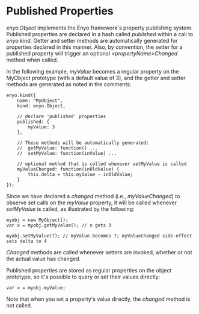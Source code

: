 # Published Properties

_enyo.Object_ implements the Enyo framework's property publishing system.
Published properties are declared in a hash called _published_ within a call
to _enyo.kind_. Getter and setter methods are automatically generated for
properties declared in this manner. Also, by convention, the setter for a
published property will trigger an optional _&lt;propertyName&gt;Changed_ method
when called.

In the following example, _myValue_ becomes a regular property on the MyObject
prototype (with a default value of 3), and the getter and setter methods are
generated as noted in the comments:

	enyo.kind({
		name: "MyObject",
		kind: enyo.Object,

		// declare 'published' properties
		published: {
			myValue: 3
		},

		// These methods will be automatically generated:
		//	getMyValue: function() ...
		//	setMyValue: function(inValue) ...

		// optional method that is called whenever setMyValue is called
		myValueChanged: function(inOldValue) {
			this.delta = this.myValue - inOldValue;
		}
	});

Since we have declared a _changed_ method (i.e., _myValueChanged_) to observe
set calls on the _myValue_ property, it will be called whenever _setMyValue_ is
called, as illustrated by the following:

	myobj = new MyObject();
	var x = myobj.getMyValue(); // x gets 3

	myobj.setMyValue(7); // myValue becomes 7; myValueChanged side-effect sets delta to 4

_Changed_ methods are called whenever setters are invoked, whether or not the
actual value has changed.

Published properties are stored as regular properties on the object prototype,
so it's possible to query or set their values directly:

	var x = myobj.myValue;

Note that when you set a property's value directly, the _changed_ method is not
called.